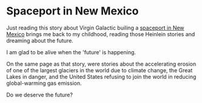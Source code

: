 # Spaceport in New Mexico

Just reading this story about Virgin Galactic builing a [spaceport in New Mexico](http://www.cnn.com/2005/TECH/space/12/08/virgin.space.reut/index.html) brings me back to my childhood, reading those Heinlein stories and dreaming about the future.

I am glad to be alive when the 'future' is happening.

On the same page as that story, were stories about the accelerating erosion of one of the largest glaciers in the world due to climate change, the Great Lakes in danger, and the United States refusing to join the world in reducing global-warming gas emission.

Do we deserve the future?
